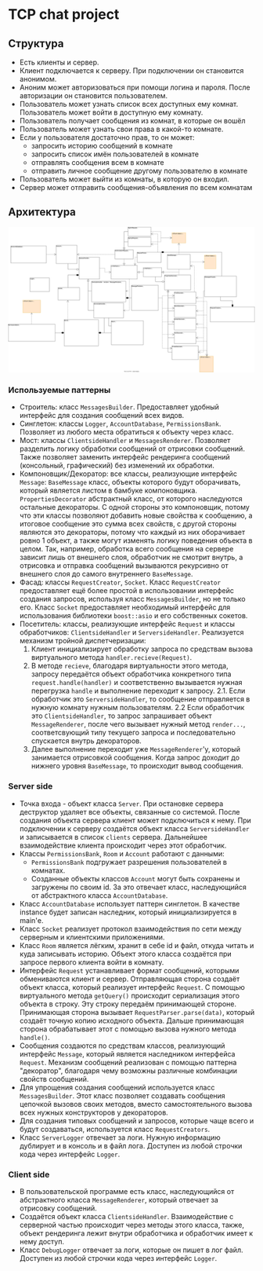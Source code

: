 # TCP chat project

## Структура

- Есть клиенты и сервер. 
- Клиент подключается к серверу. При подключении он становится анонимом.
- Аноним может авторизоваться при помощи логина и пароля. После авторизации он становится пользователем.
- Пользователь может узнать список всех доступных ему комнат. Пользователь может войти в доступную ему комнату.
- Пользователь получает сообщения из комнат, в которые он вошёл
- Пользователь может узнать свои права в какой-то комнате.
- Если у пользователя достаточно прав, то он может:
    * запросить историю сообщений в комнате
    * запросить список имён пользователей в комнате
    * отправлять сообщения всем в комнате
    * отправить личное сообщение другому пользователю в комнате
- Пользователь может выйти из комнаты, в которую он входил.
- Сервер может отправить сообщения-объявления по всем комнатам

## Архитектура

![Class Diagram did not loaded :(](ClassDiagram.svg "Class Diagram")

### Используемые паттерны

* Строитель: класс `MessagesBuilder`. Предоставляет удобный интерфейс для создания сообщений всех видов.
* Синглетон: классы `Logger`, `AccountDatabase`, `PermissionsBank`. Позволяет из любого места обратиться к объекту через класс.
* Мост: классы `ClientsideHandler` и `MessagesRenderer`. Позволяет разделить логику обработки сообщений от отрисовки сообщений. Также позволяет заменить интерфейс рендеринга сообщений (консольный, графический) без изменений их обработки.
* Компоновщик/Декоратор: все классы, реализующие интерфейс `Message`: `BaseMessage` класс, объекты которого будут оборачивать, который является листом в бамбуке компоновщика. `PropertiesDecorator` абстрактный класс, от которого наследуются остальные декораторы. С одной стороны это компоновщик, потому что эти классы позволяют добавить новые свойства к сообщению, а итоговое сообщение это сумма всех свойств, с другой стороны являются это декораторы, потому что каждый из них оборачивает ровно 1 объект, а также могут изменять логику поведения объекта в целом. Так, например, обработка всего сообщения на сервере зависит лишь от внешнего слоя, обработчик не смотрит внутрь, а отрисовка и отправка сообщений вызываются рекурсивно от внешнего слоя до самого внутреннего `BaseMessage`.
* Фасад: классы `RequestCreator`, `Socket`. Класс `RequestCreator` предоставляет ещё более простой в использовании интерфейс создания запросов, используя класс `MessagesBuilder`, но не только его. Класс `Socket` предоставляет необходимый интерфейс для использования библиотеки `boost::asio` и его собственных сокетов.
* Посетитель: классы, реализующие интерфейс `Request` и классы обработчиков: `ClientsideHandler` и `ServersideHandler`. Реализуется механизм тройной диспетчеризации:
    1. Клиент инициализирует обработку запроса по средствам вызова виртуального метода `handler.recieve(Request)`.
    2. В методе `recieve`, благодаря виртуальности этого метода, запросу передаётся объект обработчика конкретного типа `request.handle(handler)` и соответственно вызывается нужная перегрузка `handle` и выполнение переходит к запросу.
        2.1. Если обработчик это `ServersideHandler`, то сообщение отправляется в нужную комнату нужным пользователям.
        2.2 Если обработчик это `ClientsideHandler`, то запрос запрашивает объект `MessageRenderer`, после чего вызывает нужный метод `render...`, соответсвующий типу текущего запроса и последовательно спускается внутрь декораторов.
    3. Далее выполнение переходит уже `MessageRenderer`'у, который занимается отрисовкой сообщения. Когда запрос доходит до нижнего уровня `BaseMessage`, то происходит вывод сообщения.

### Server side

* Точка входа - объект класса `Server`. При остановке сервера деструктор удаляет все объекты, связанные со системой. После создания объекта сервера клиент может подключиться к нему. При подключении к серверу создаётся объект класса `ServersideHandler` и записывается в список `clients` сервера. Дальнейшее взаимодействие клиента происходит через этот обработчик. 
* Классы `PermissionsBank`, `Room` и `Account` работают с данными:
    * `PermissionsBank` подгружает разрешения пользователей в комнатах.
    * Созданные объекты классов `Account` могут быть сохранены и загружены по своим id. За это отвечает класс, наследующийся от абстрактного класса `AccountDatabase`. 
* Класс `AccountDatabase` использует паттерн синглетон. В качестве instance будет записан наследник, который инициализируется в main'е.
* Класс `Socket` реализует протокол взаимодействия по сети между серверным и клиентскими приложениями.
* Класс `Room` является лёгким, хранит в себе id и файл, откуда читать и куда записывать историю. Объект этого класса создаётся при запросе первого клиента войти в комнату. 
* Интерфейс `Request` устанавливает формат сообщений, которыми обмениваются клиент и сервер. Отправляющая сторона создаёт объект класса, который реализует интерфейс `Request`. С помощью виртуального метода `getQuery()` происходит сериализация этого объекта в строку. Эту строку передаём принимающей стороне. Принимающая сторона вызывает `RequestParser.parse(data)`, который создаёт точную копию исходного объекта. Дальше принимающая сторона обрабатывает этот с помощью вызова нужного метода `handle()`.
* Сообщения создаются по средствам классов, реализующий интерфейс `Message`, который является наследником интерфейса `Request`. Механизм сообщений реализован с помощью паттерна "декоратор", благодаря чему возможны различные комбинации свойств сообщений. 
* Для упрощения создания сообщений используется класс `MessagesBuilder`. Этот класс позволяет создавать сообщения цепочкой вызовов своих методов, вместо самостоятельного вызова всех нужных конструкторов у декораторов.
* Для создания типовых сообщений и запросов, которые чаще всего и будут создаваться, используется класс `RequestCreators`.
* Класс `ServerLogger` отвечает за логи. Нужную информацию дублирует и в консоль и в файл лога. Доступен из любой строчки кода через интерфейс `Logger`.

### Client side

* В пользовательской программе есть класс, наследующийся от абстрактного класса `MessageRenderer`, который отвечает за отрисовку сообщений.
* Создаётся объект класса `ClientsideHandler`. Взаимодействие с серверной частью происходит через методы этого класса, также, объект рендеринга лежит внутри обработчика и обработчик имеет к нему доступ.
* Класс `DebugLogger` отвечает за логи, которые он пишет в лог файл. Доступен из любой строчки кода через интерфейс `Logger`.
